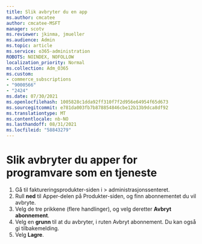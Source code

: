 ```yaml
---
title: Slik avbryter du en app
ms.author: cmcatee
author: cmcatee-MSFT
manager: scotv
ms.reviewer: jkinma, jmueller
ms.audience: Admin
ms.topic: article
ms.service: o365-administration
ROBOTS: NOINDEX, NOFOLLOW
localization_priority: Normal
ms.collection: Adm_O365
ms.custom:
- commerce_subscriptions
- "9000566"
- "2424"
ms.date: 07/30/2021
ms.openlocfilehash: 1005828c1dda92ff310f7f2d956e64954f65d673
ms.sourcegitcommit: e781da003fb7b878854846cbe12b13b9dca8df92
ms.translationtype: MT
ms.contentlocale: nb-NO
ms.lasthandoff: 08/31/2021
ms.locfileid: "58843279"
---
```

# <a name="how-to-cancel-software-as-a-service-apps"></a>Slik avbryter du apper for programvare som en tjeneste

1. Gå til faktureringsprodukter-siden i  >  administrasjonssenteret.[](https://go.microsoft.com/fwlink/p/?linkid=842054)
2. Rull **ned** til Apper-delen på Produkter-siden, og finn abonnementet du vil avbryte.  
3. Velg de tre prikkene (flere handlinger), og velg deretter **Avbryt abonnement**.
4. Velg en **grunn** til at du avbryter, i ruten Avbryt abonnement. Du kan også gi tilbakemelding.
5. Velg **Lagre**.